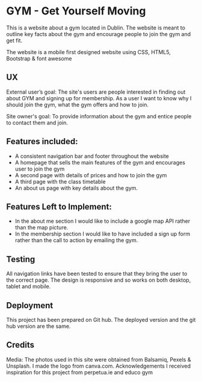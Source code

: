 
 # GYM - Get Yourself Moving
 This is a website about a gym located in Dublin. The website is meant to outline key facts about the gym and encourage people to join the gym and get fit.
 
The website is a mobile first designed website using CSS, HTML5, Bootstrap & font awesome
 
## UX
External user’s goal:
The site's users are people interested in finding out about GYM and signing up for membership. As a user I want to know why I should join the gym, what the gym offers and how to join. 

Site owner's goal:
To provide information about the gym and entice people to contact them and join.

## Features included:
 - A consistent navigation bar and footer throughout the website
 - A homepage that sells the main features of the gym and encourages user to join the gym
 - A second page with details of prices and how to join the gym
 - A third page with the class timetable
 - An about us page with key details about the gym.
 

## Features Left to Implement:
- In the about me section I would like to include a google map API rather than the map picture.
- In the membership section I would like to have included a sign up form rather than the call to action by emailing the gym.



## Testing
All navigation links have been tested to ensure that they bring the user to the correct page. The design is responsive and so works on both desktop, tablet and mobile. 


## Deployment
This project has been prepared on Git hub. The deployed version and the git hub version are the same.

## Credits

Media:
The photos used in this site were obtained from Balsamiq, Pexels & Unsplash. I made the logo from canva.com. 
Acknowledgements
I received inspiration for this project from perpetua.ie and educo gym
